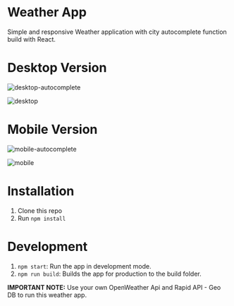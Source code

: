 # Weather App

Simple and responsive Weather application with city autocomplete function build with React. 

# Desktop Version

![desktop-autocomplete](https://github.com/AnushkaRi/weather-app/assets/93154379/dfe10185-482c-48cd-8062-43f936b94795)


![desktop](https://github.com/AnushkaRi/weather-app/assets/93154379/5a4d0b16-16bc-438d-8904-8091c6bcd751)

# Mobile Version

![mobile-autocomplete](https://github.com/AnushkaRi/weather-app/assets/93154379/ffa595c5-5910-472e-86a4-dc5e208ec269)

![mobile](https://github.com/AnushkaRi/weather-app/assets/93154379/cdb72d40-41c1-4a73-a66e-5513b97f2428)

# Installation
1. Clone this repo
2. Run `npm install`

# Development
1. `npm start`: Run the app in development mode.
2. `npm run build`: Builds the app for production to the build folder.

**IMPORTANT NOTE:** Use your own OpenWeather Api and Rapid API - Geo DB to run this weather app.
